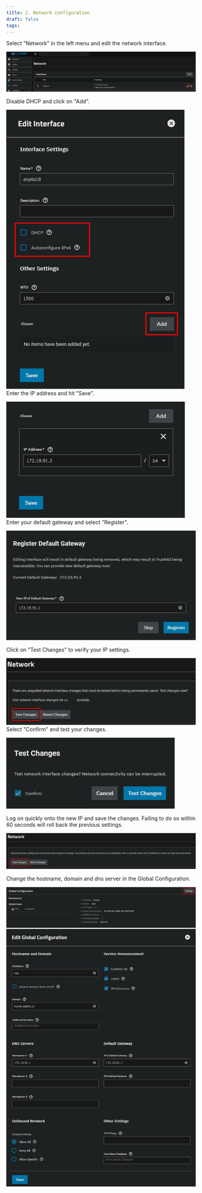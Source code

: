 ```yaml
---
title: 2. Network configuration
draft: false
tags:
---
```

 
Select "Network" in the left menu and edit the network interface.

![](truenas_network_1.png)

Disable DHCP and click on "Add".

![](truenas_network_2.png)
Enter the IP address and hit "Save".

![](truenas_network_3.png)
Enter your default gateway and select "Register".

![](truenas_network_4.png)

Click on "Test Changes" to verify your IP settings.

![](truenas_network_5.png)
Select "Confirm" and test your changes.

![](truenas_network_6.png)

Log on quickly onto the new IP and save the changes. Failing to do so within 60 seconds will roll back the previous settings.

![](truenas_network_7.png)

Change the hostname, domain and dns server in the Global Configuration.

![](truenas_network_8.png)
![](truenas_network_9.png)